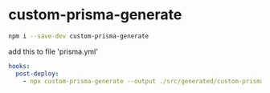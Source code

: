 # custom-prisma-generate

```bash
npm i --save-dev custom-prisma-generate
```

add this to file 'prisma.yml'

```yaml
hooks:
  post-deploy:
    - npx custom-prisma-generate --output ./src/generated/custom-prisma
```
